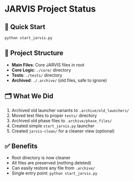 # JARVIS Project Status

## 🚀 Quick Start
```bash
python start_jarvis.py
```

## 📁 Project Structure
- **Main Files**: Core JARVIS files in root
- **Core Logic**: `./core/` directory
- **Tests**: `./tests/` directory  
- **Archived**: `./.archive/` (old files, safe to ignore)

## 🗂️ What We Did
1. Archived old launcher variants to `.archive/old_launchers/`
2. Moved test files to proper `tests/` directory
3. Archived old phase files to `.archive/phase_files/`
4. Created simple `start_jarvis.py` launcher
5. Created `jarvis-clean/` for a cleaner view (optional)

## ✅ Benefits
- Root directory is now cleaner
- All files are preserved (nothing deleted)
- Can easily restore any file from `.archive/`
- Single entry point: `python start_jarvis.py`
